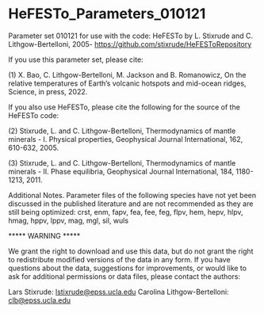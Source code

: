 # HeFESTo_Parameters_010121
Parameter set 010121 for use with the code:
HeFESTo by L. Stixrude and C. Lithgow-Bertelloni, 2005-
https://github.com/stixrude/HeFESToRepository

If you use this parameter set, please cite:

(1) X. Bao, C. Lithgow-Bertelloni, M. Jackson and B. Romanowicz, On the relative temperatures of Earth’s volcanic hotspots and mid-ocean ridges, Science, in press, 2022.

If you also use HeFESTo, please cite the following for the source of the HeFESTo code:

(2) Stixrude, L. and C. Lithgow-Bertelloni, Thermodynamics of mantle minerals - I. Physical properties, Geophysical Journal International, 162, 610-632, 2005.

(3) Stixrude, L. and C. Lithgow-Bertelloni, Thermodynamics of mantle minerals - II. Phase equilibria, Geophysical Journal International, 184, 1180-1213, 2011.

Additional Notes.  Parameter files of the following species have not yet been discussed in the published literature and are not recommended as they are still being optimized: crst, enm, fapv, fea, fee, feg, flpv, hem, hepv, hlpv, hmag, hppv, lppv, mag, mgl, sil, wuls

***** WARNING *****  

We grant the right to download and use this data, but do not grant the right to redistribute modified versions of the data in any form. If you have questions about the data, suggestions for improvements, or would like to ask for additional permissions or data files, please contact the authors:

Lars Stixrude: lstixrude@epss.ucla.edu
Carolina Lithgow-Bertelloni: clb@epss.ucla.edu
